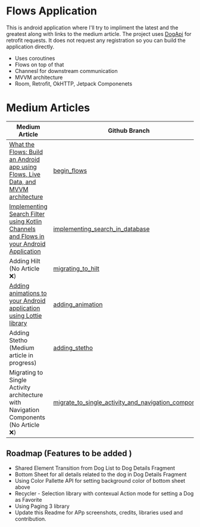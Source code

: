 # Flows  Application

This is android application where I'll try to impliment the latest and the greatest along with links to the medium article. 
The project uses [DogApi](https://dog.ceo/dog-api/documentation/) for retrofit requests. It does not request any registration so you can build the application directly.

  - Uses coroutines
  - Flows on top of that
  - Channesl for downstream communication
  - MVVM architecture
  - Room, Retrofit, OkHTTP, Jetpack Componenets

# Medium Articles

  | Medium Article  | Github Branch|
| ------ | ------ |
| [What the Flows: Build an Android app using Flows, Live Data, and MVVM architecture](https://proandroiddev.com/what-the-flows-build-an-android-app-using-flows-and-live-data-using-mvvm-architecture-4d3ab807b4dd) | [begin_flows](https://github.com/Shivamdhuria/flows_guide/tree/begin_flows) |
| [Implementing Search Filter using Kotlin Channels and Flows in your Android Application](https://medium.com/@shivamdhuria/implementing-search-filter-using-kotlin-channels-and-flows-in-your-android-application-df7c96e58b19)  | [implementing_search_in_database](https://github.com/Shivamdhuria/flows_guide/tree/implementing_search_in_database)|
| Adding Hilt (No Article ❌) | [migrating_to_hilt](https://github.com/Shivamdhuria/flows_guide/tree/migrating_to_hilt) |
| [Adding animations to your Android application using Lottie library](https://medium.com/@shivamdhuria/adding-animations-to-your-android-application-using-lottie-library-fa2d7197e23b) | [adding_animation](https://github.com/Shivamdhuria/flows_guide/tree/add_animation_final) |
| Adding Stetho (Medium article in progress) | [adding_stetho](https://github.com/Shivamdhuria/flows_guide/tree/adding_stetho) |
| Migrating to Single Activity architecture with Navigation Components (No Article ❌) | [migrate_to_single_activity_and_navigation_component](https://github.com/Shivamdhuria/flows_guide/tree/migrate_to_single_activity_and_navigation_component) |



## Roadmap (Features to be added )
  - Shared Element Transition from Dog List to Dog Details Fragment
  - Bottom Sheet for all details related to the dog in Dog Details Fragment
  - Using Color Pallette API for setting background color of bottom sheet above
  - Recycler - Selection library with contexual Action mode for setting a Dog as Favorite
  - Using Paging 3 library 
  - Update this Readme for APp screenshots, credits, libraries used and contribution.
